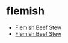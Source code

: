 # flemish

 * [Flemish Beef Stew](index/f/flemish-beef-stew-107703.json)
 * [Flemish Beef Stew](index/f/flemish-beef-stew-237285.json)
